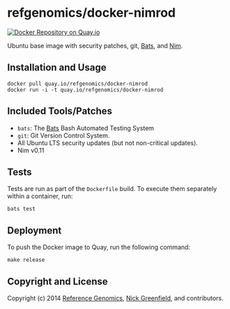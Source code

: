 # refgenomics/docker-nimrod

[![Docker Repository on Quay.io](https://quay.io/repository/refgenomics/docker-nimrod/status?token=4f8dc19c-22b0-45c1-b2bd-b15eac01937c "Docker Repository on Quay.io")](https://quay.io/repository/refgenomics/docker-nimrod)

Ubuntu base image with security patches, git, [Bats](https://github.com/sstephenson/bats), and [Nim](https://github.com/Araq/Nimrod).

## Installation and Usage

    docker pull quay.io/refgenomics/docker-nimrod
    docker run -i -t quay.io/refgenomics/docker-nimrod

## Included Tools/Patches

* `bats`: The [Bats](https://github.com/sstephenson/bats) Bash Automated Testing System
* `git`: Git Version Control System.
* All Ubuntu LTS security updates (but not non-critical updates).
* Nim v0.11

## Tests

Tests are run as part of the `Dockerfile` build. To execute them separately within a container, run:

    bats test

## Deployment

To push the Docker image to Quay, run the following command:

    make release

## Copyright and License

Copyright (c) 2014 [Reference Genomics](https://www.refgenomics.com), [Nick Greenfield](https://github.com/boydgreenfield), and contributors.
